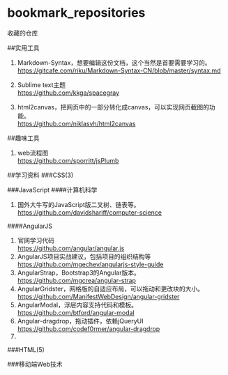 bookmark_repositories
=====================

收藏的仓库

##实用工具
 1. Markdown-Syntax，想要编辑这份文档，这个当然是首要需要学习的。    
https://gitcafe.com/riku/Markdown-Syntax-CN/blob/master/syntax.md   

 2. Sublime text主题    
https://github.com/kkga/spacegray

 3. html2canvas，把网页中的一部分转化成canvas，可以实现网页截图的功能。    
 https://github.com/niklasvh/html2canvas     



##趣味工具
 1. web流程图    
https://github.com/sporritt/jsPlumb   



##学习资料
###CSS(3)


###JavaScript
####计算机科学
 1. 国外大牛写的JavaScript版二叉树、链表等。    
 https://github.com/davidshariff/computer-science     

####AngularJS
 1. 官网学习代码   
 https://github.com/angular/angular.js
 2. AngularJS项目实战建议，包括项目的组织结构等     
 https://github.com/mgechev/angularjs-style-guide
 3. AngularStrap，Bootstrap3的Angular版本。   
 https://github.com/mgcrea/angular-strap
 4. AngularGridster，网格版的自适应布局，可以拖动和更改块的大小。    
 https://github.com/ManifestWebDesign/angular-gridster    
 5. AngularModal，浮层内容支持代码和模板。    
 https://github.com/btford/angular-modal     
 6. Angular-dragdrop，拖动插件，依赖jQueryUI
 https://github.com/codef0rmer/angular-dragdrop         
 7. 
 

###HTML(5)


###移动端Web技术
